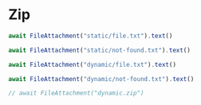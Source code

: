 # Zip

```js
await FileAttachment("static/file.txt").text()
```

```js
await FileAttachment("static/not-found.txt").text()
```

```js
await FileAttachment("dynamic/file.txt").text()
```

```js
await FileAttachment("dynamic/not-found.txt").text()
```

```js
// await FileAttachment("dynamic.zip")
```
